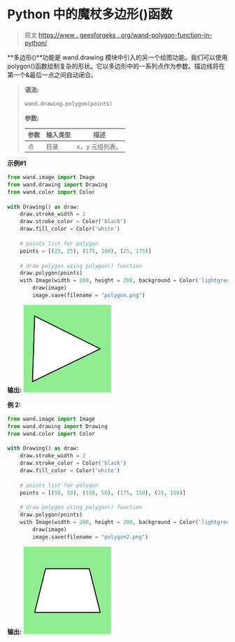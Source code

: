 # Python 中的魔杖多边形()函数

> 原文:[https://www . geesforgeks . org/wand-polygon-function-in-python/](https://www.geeksforgeeks.org/wand-polygon-function-in-python/)

**多边形()**功能是 wand.drawing 模块中引入的另一个绘图功能。我们可以使用 polygon()函数绘制复杂的形状。它以多边形中的一系列点作为参数。描边线将在第一个&最后一点之间自动闭合。

> **语法:**
> 
> ```py
> wand.drawing.polygon(points)
> 
> ```
> 
> **参数:**
> 
> | 参数 | 输入类型 | 描述 |
> | --- | --- | --- |
> | 点 | 目录 | x，y 元组列表。 |

**示例#1**

```py
from wand.image import Image
from wand.drawing import Drawing
from wand.color import Color

with Drawing() as draw:
    draw.stroke_width = 2
    draw.stroke_color = Color('black')
    draw.fill_color = Color('white')

    # points list for polygon
    points = [(25, 25), (175, 100), (25, 175)]

    # draw polygon using polygon() function
    draw.polygon(points)
    with Image(width = 200, height = 200, background = Color('lightgreen')) as image:
        draw(image)
        image.save(filename = "polygon.png")
```

**输出:**
![](img/40490f2ff4cd3a335e2f8f3a6509091a.png)

**例 2:**

```py
from wand.image import Image
from wand.drawing import Drawing
from wand.color import Color

with Drawing() as draw:
    draw.stroke_width = 2
    draw.stroke_color = Color('black')
    draw.fill_color = Color('white')

    # points list for polygon
    points = [(50, 50), (150, 50), (175, 150), (25, 150)]

    # draw polygon using polygon() function
    draw.polygon(points)
    with Image(width = 200, height = 200, background = Color('lightgreen')) as image:
        draw(image)
        image.save(filename = "polygon2.png")
```

**输出:**
![](img/ac396f9237f5d150d7943ba1f0d4cece.png)